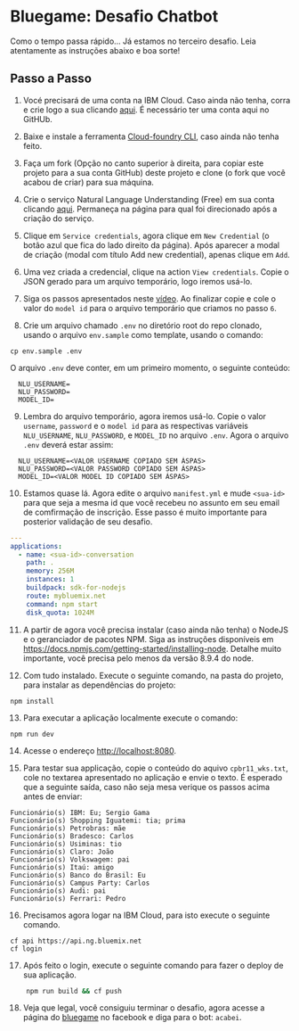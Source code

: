 # Bluegame: Desafio Chatbot
Como o tempo passa rápido... Já estamos no terceiro desafio. Leia atentamente as instruções abaixo e boa sorte!

## Passo a Passo

1. Vocé precisará de uma conta na IBM Cloud. Caso ainda não tenha, corra e crie logo a sua clicando [aqui][sign_up]. É necessário ter uma conta aqui no GitHUb.

2. Baixe e instale a ferramenta [Cloud-foundry CLI][cloud_foundry], caso ainda não tenha feito.

3. Faça um fork (Opção no canto superior à direita, para copiar este projeto para a sua conta GitHub) deste projeto e clone (o fork que você acabou de criar) para sua máquina.

4. Crie o serviço Natural Language Understanding (Free) em sua conta clicando [aqui][nlu-link]. Permaneça na página para qual foi direcionado após a criação do serviço.

5. Clique em `Service credentials`, agora clique em `New Credential` (o botão azul que fica do lado direito da página). Após aparecer a modal de criação (modal com título Add new credential), apenas clique em `Add`.

6. Uma vez criada a credencial, clique na action `View credentials`. Copie o JSON gerado para um arquivo temporário, logo iremos usá-lo.

7. Siga os passos apresentados neste [vídeo][video-link]. Ao finalizar copie e cole o valor do `model id` para o arquivo temporário que criamos no passo `6`.

8. Crie um arquivo chamado `.env` no diretório root do repo clonado, usando o arquivo `env.sample` como template, usando o comando:

  ```none
  cp env.sample .env
  ```

O arquivo `.env` deve conter, em um primeiro momento, o seguinte conteúdo:

  ```none
    NLU_USERNAME=
    NLU_PASSWORD=
    MODEL_ID=
  ```

9. Lembra do arquivo temporário, agora iremos usá-lo. Copie o valor `username`, `password` e o `model id` para as respectivas variáveis `NLU_USERNAME`, `NLU_PASSWORD`, e `MODEL_ID` no arquivo `.env`.
Agora o arquivo `.env` deverá estar assim:

  ```none
    NLU_USERNAME=<VALOR USERNAME COPIADO SEM ÁSPAS>
    NLU_PASSWORD=<VALOR PASSWORD COPIADO SEM ÁSPAS>
    MODEL_ID=<VALOR MODEL ID COPIADO SEM ÁSPAS>
  ```

10. Estamos quase lá. Agora edite o arquivo `manifest.yml` e mude `<sua-id>` para que seja a mesma id que você recebeu no assunto em seu email de comfirmação de inscrição. Esse passo é muito importante para posterior validação de seu desafio.
  ```yaml
  ---
applications:
    - name: <sua-id>-conversation
      path: .
      memory: 256M
      instances: 1
      buildpack: sdk-for-nodejs
      route: mybluemix.net
      command: npm start
      disk_quota: 1024M
  ```

11. A partir de agora você precisa instalar (caso ainda não tenha) o NodeJS e o geranciador de pacotes NPM. Siga as instruções disponíveis em https://docs.npmjs.com/getting-started/installing-node. Detalhe muito importante, você precisa pelo menos da versão 8.9.4 do node.

12. Com tudo instalado. Execute o seguinte comando, na pasta do projeto, para instalar as dependências do projeto:

  ```none
  npm install
  ```

13. Para executar a aplicação localmente execute o comando:

  ```none
  npm run dev
  ```
14. Acesse o endereço [http://localhost:8080](http://localhsot:8080).

15. Para testar sua applicação, copie o conteúdo do aquivo `cpbr11_wks.txt`, cole no textarea apresentado no aplicação e envie o texto. É esperado que a seguinte saída, caso não seja mesa verique os passos acima antes de enviar:
```none
Funcionário(s) IBM: Eu; Sergio Gama
Funcionário(s) Shopping Iguatemi: tia; prima
Funcionário(s) Petrobras: mãe
Funcionário(s) Bradesco: Carlos
Funcionário(s) Usiminas: tio
Funcionário(s) Claro: João
Funcionário(s) Volkswagem: pai
Funcionário(s) Itaú: amigo
Funcionário(s) Banco do Brasil: Eu
Funcionário(s) Campus Party: Carlos
Funcionário(s) Audi: pai
Funcionário(s) Ferrari: Pedro
```


16. Precisamos agora logar na IBM Cloud, para isto execute o seguinte comando.
```none
cf api https://api.ng.bluemix.net
cf login
```

17. Após feito o login, execute o seguinte comando para fazer o deploy de sua aplicação.
```sh
    npm run build && cf push
```
18. Veja que legal, você consiguiu terminar o desafio, agora acesse a página do [bluegame][page-link] no facebook e diga para o bot: `acabei`.

[sign_up]: https://console.ng.bluemix.net/registration/
[page-link]: https://www.facebook.com/ibmbluegame/
[dashboard-link]: https://console.bluemix.net/dashboard/apps
[nlu-link]: https://console.bluemix.net/catalog/services/natural-language-understanding
[cloud_foundry]: https://github.com/cloudfoundry/cli
[video-link]: https://youtu.be/oDdI1za8neY